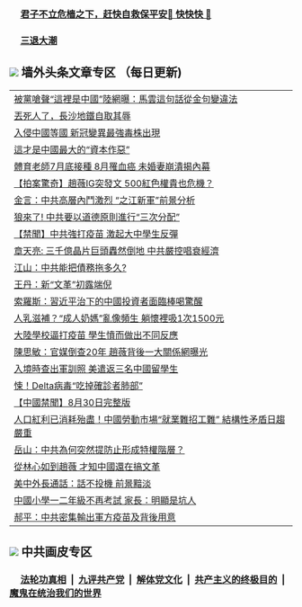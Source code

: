 
 ### &nbsp;&nbsp;&nbsp;&nbsp; [君子不立危樯之下，赶快自救保平安🍎 快快快 📩](https://github.com/pwgy/td/blob/master/README.md)

 ### &nbsp;&nbsp;&nbsp;&nbsp; [三退大潮](https://eqbpwckh.azureedge.net/?key=wjsottsjpndjwfkg&pin=65881581&ag=ogQuit&from=pw2) 

## <img src="https://img.icons8.com/cute-clipart/2x/circled-right.png"> 墙外头条文章专区 （每日更新)

<Table>
<tr><td colspan="2" align="left"><a href="https://eqbpwckh.azureedge.net/?ag=c1492635&key=wjsottsjpndjwfkg&from=pw2">被黨嗆聲“這裡是中國”陸網曝：馬雲這句話從金句變違法
</a></td></tr>
<tr><td colspan="2" align="left"><a href="https://eqbpwckh.azureedge.net/?ag=c1492604&key=wjsottsjpndjwfkg&from=pw2">丟死人了，長沙地鐵自取其辱
</a></td></tr>
<tr><td colspan="2" align="left"><a href="https://eqbpwckh.azureedge.net/?ag=c1492602&key=wjsottsjpndjwfkg&from=pw2">入侵中國等國 新冠變異最強毒株出現
</a></td></tr>
<tr><td colspan="2" align="left"><a href="https://eqbpwckh.azureedge.net/?ag=c1492615&key=wjsottsjpndjwfkg&from=pw2">這才是中國最大的“資本作惡”
</a></td></tr>
<tr><td colspan="2" align="left"><a href="https://eqbpwckh.azureedge.net/?ag=c1492634&key=wjsottsjpndjwfkg&from=pw2">體育老師7月底接種 8月罹血癌 未婚妻崩潰揭內幕
</a></td></tr>
<tr><td colspan="2" align="left"><a href="https://eqbpwckh.azureedge.net/?ag=c1492617&key=wjsottsjpndjwfkg&from=pw2">【拍案驚奇】趙薇IG突發文 500紅色權貴也危機？
</a></td></tr>
<tr><td colspan="2" align="left"><a href="https://eqbpwckh.azureedge.net/?ag=c1492570&key=wjsottsjpndjwfkg&from=pw2">金言：中共高層內鬥激烈 “之江新軍”前景分析
</a></td></tr>
<tr><td colspan="2" align="left"><a href="https://eqbpwckh.azureedge.net/?ag=c1492630&key=wjsottsjpndjwfkg&from=pw2">狼來了! 中共要以道德原則進行“三次分配”
</a></td></tr>
<tr><td colspan="2" align="left"><a href="https://eqbpwckh.azureedge.net/?ag=c1492512&key=wjsottsjpndjwfkg&from=pw2">【禁聞】中共強打疫苗 激起大中學生反彈
</a></td></tr>
<tr><td colspan="2" align="left"><a href="https://eqbpwckh.azureedge.net/?ag=c1492539&key=wjsottsjpndjwfkg&from=pw2">章天亮: 三千億晶片巨頭轟然倒地 中共嚴控唱衰經濟
</a></td></tr>
<tr><td colspan="2" align="left"><a href="https://eqbpwckh.azureedge.net/?ag=c1492609&key=wjsottsjpndjwfkg&from=pw2">江山：中共能把債務拖多久?
</a></td></tr>
<tr><td colspan="2" align="left"><a href="https://eqbpwckh.azureedge.net/?ag=c1492595&key=wjsottsjpndjwfkg&from=pw2">王丹：新“文革”初露端倪
</a></td></tr>
<tr><td colspan="2" align="left"><a href="https://eqbpwckh.azureedge.net/?ag=c1492628&key=wjsottsjpndjwfkg&from=pw2">索羅斯：習近平治下的中國投資者面臨棒喝驚醒
</a></td></tr>
<tr><td colspan="2" align="left"><a href="https://eqbpwckh.azureedge.net/?ag=c1492571&key=wjsottsjpndjwfkg&from=pw2">人乳滋補？“成人奶媽”亂像頻生 躺懷裡吸1次1500元
</a></td></tr>
<tr><td colspan="2" align="left"><a href="https://eqbpwckh.azureedge.net/?ag=c1492629&key=wjsottsjpndjwfkg&from=pw2">大陸學校逼打疫苗 學生憤而做出不同反應
</a></td></tr>
<tr><td colspan="2" align="left"><a href="https://eqbpwckh.azureedge.net/?ag=c1492577&key=wjsottsjpndjwfkg&from=pw2">陳思敏：官媒倒查20年 趙薇背後一大關係網曝光
</a></td></tr>
<tr><td colspan="2" align="left"><a href="https://eqbpwckh.azureedge.net/?ag=c1492618&key=wjsottsjpndjwfkg&from=pw2">入境時查出軍訓照 美遣返三名中國留學生
</a></td></tr>
<tr><td colspan="2" align="left"><a href="https://eqbpwckh.azureedge.net/?ag=c1492603&key=wjsottsjpndjwfkg&from=pw2">悚！Delta病毒“吃掉確診者肺部”
</a></td></tr>
<tr><td colspan="2" align="left"><a href="https://eqbpwckh.azureedge.net/?ag=c1492528&key=wjsottsjpndjwfkg&from=pw2">【中國禁聞】8月30日完整版
</a></td></tr>
<tr><td colspan="2" align="left"><a href="https://eqbpwckh.azureedge.net/?ag=c1492524&key=wjsottsjpndjwfkg&from=pw2">人口紅利已消耗殆盡！中國勞動市場“就業難招工難” 結構性矛盾日趨嚴重
</a></td></tr>
<tr><td colspan="2" align="left"><a href="https://eqbpwckh.azureedge.net/?ag=c1492554&key=wjsottsjpndjwfkg&from=pw2">岳山：中共為何突然提防止形成特權階層？
</a></td></tr>
<tr><td colspan="2" align="left"><a href="https://eqbpwckh.azureedge.net/?ag=c1492597&key=wjsottsjpndjwfkg&from=pw2">從林心如到趙薇 才知中國還在搞文革
</a></td></tr>
<tr><td colspan="2" align="left"><a href="https://eqbpwckh.azureedge.net/?ag=c1492605&key=wjsottsjpndjwfkg&from=pw2">美中外長通話：話不投機 前景黯淡
</a></td></tr>
<tr><td colspan="2" align="left"><a href="https://eqbpwckh.azureedge.net/?ag=c1492566&key=wjsottsjpndjwfkg&from=pw2">中國小學一二年級不再考試 家長：明顯是坑人
</a></td></tr>
<tr><td colspan="2" align="left"><a href="https://eqbpwckh.azureedge.net/?ag=c1492558&key=wjsottsjpndjwfkg&from=pw2">郝平：中共密集輸出軍方疫苗及背後用意
</a></td></tr>
 </Table>

 ## <img src="https://img.icons8.com/cute-clipart/2x/circled-right.png"> 中共画皮专区
 ### &nbsp;&nbsp;&nbsp;&nbsp; [法轮功真相](https://github.com/begood0513/basic/blob/master/README.md) &nbsp;|&nbsp; [九评共产党](https://github.com/begood0513/9ping.md/blob/master/README.md) &nbsp;|&nbsp; [解体党文化](https://github.com/begood0513/jtdwh.md/blob/master/README.md)   &nbsp;|&nbsp; [共产主义的终极目的](https://github.com/begood0513/gczydzjmd.md/blob/master/README.md) &nbsp;|&nbsp; [魔鬼在统治我们的世界](https://github.com/begood0513/gczydzjmd.md/blob/master/README.md) 
